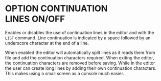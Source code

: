 # OPTION CONTINUATION<br>LINES ON/OFF

Enables or disables the use of continuation lines in the editor and with the `LIST` command. Line continuation is indicated by a space followed by an underscore character at the end of a line.

When enabled the editor will automatically split lines as it reads them from file and add the continuation characters required. When exiting the editor, the continuation characters are removed before saving. While in the editor the user can create long lines by adding their own continuation characters. This makes using a small screen as a console much easier.

